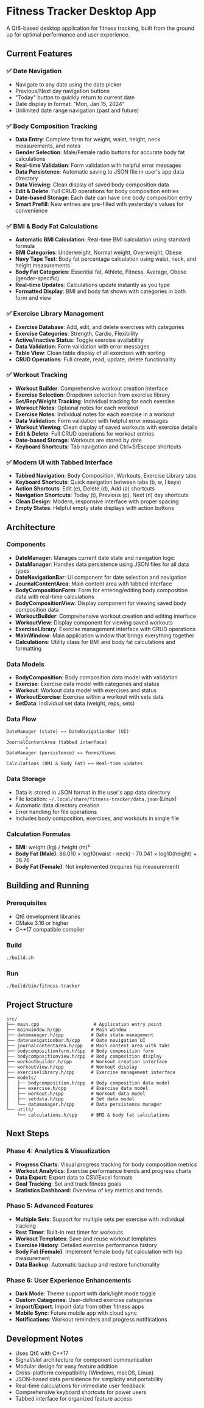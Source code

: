 # Fitness Tracker Desktop App

A Qt6-based desktop application for fitness tracking, built from the ground up for optimal performance and user experience.

## Current Features

### ✅ Date Navigation
- Navigate to any date using the date picker
- Previous/Next day navigation buttons
- "Today" button to quickly return to current date
- Date display in format: "Mon, Jan 15, 2024"
- Unlimited date range navigation (past and future)

### ✅ Body Composition Tracking
- **Data Entry**: Complete form for weight, waist, height, neck measurements, and notes
- **Gender Selection**: Male/Female radio buttons for accurate body fat calculations
- **Real-time Validation**: Form validation with helpful error messages
- **Data Persistence**: Automatic saving to JSON file in user's app data directory
- **Data Viewing**: Clean display of saved body composition data
- **Edit & Delete**: Full CRUD operations for body composition entries
- **Date-based Storage**: Each date can have one body composition entry
- **Smart Prefill**: New entries are pre-filled with yesterday's values for convenience

### ✅ BMI & Body Fat Calculations
- **Automatic BMI Calculation**: Real-time BMI calculation using standard formula
- **BMI Categories**: Underweight, Normal weight, Overweight, Obese
- **Navy Tape Test**: Body fat percentage calculation using waist, neck, and height measurements
- **Body Fat Categories**: Essential fat, Athlete, Fitness, Average, Obese (gender-specific)
- **Real-time Updates**: Calculations update instantly as you type
- **Formatted Display**: BMI and body fat shown with categories in both form and view

### ✅ Exercise Library Management
- **Exercise Database**: Add, edit, and delete exercises with categories
- **Exercise Categories**: Strength, Cardio, Flexibility
- **Active/Inactive Status**: Toggle exercise availability
- **Data Validation**: Form validation with error messages
- **Table View**: Clean table display of all exercises with sorting
- **CRUD Operations**: Full create, read, update, delete functionality

### ✅ Workout Tracking
- **Workout Builder**: Comprehensive workout creation interface
- **Exercise Selection**: Dropdown selection from exercise library
- **Set/Rep/Weight Tracking**: Individual tracking for each exercise
- **Workout Notes**: Optional notes for each workout
- **Exercise Notes**: Individual notes for each exercise in a workout
- **Data Validation**: Form validation with helpful error messages
- **Workout Viewing**: Clean display of saved workouts with exercise details
- **Edit & Delete**: Full CRUD operations for workout entries
- **Date-based Storage**: Workouts are stored by date
- **Keyboard Shortcuts**: Tab navigation and Ctrl+S/Escape shortcuts

### ✅ Modern UI with Tabbed Interface
- **Tabbed Navigation**: Body Composition, Workouts, Exercise Library tabs
- **Keyboard Shortcuts**: Quick navigation between tabs (b, w, l keys)
- **Action Shortcuts**: Edit (e), Delete (d), Add (a) shortcuts
- **Navigation Shortcuts**: Today (t), Previous (p), Next (n) day shortcuts
- **Clean Design**: Modern, responsive interface with proper spacing
- **Empty States**: Helpful empty state displays with action buttons

## Architecture

### Components
- **DateManager**: Manages current date state and navigation logic
- **DataManager**: Handles data persistence using JSON files for all data types
- **DateNavigationBar**: UI component for date selection and navigation
- **JournalContentArea**: Main content area with tabbed interface
- **BodyCompositionForm**: Form for entering/editing body composition data with real-time calculations
- **BodyCompositionView**: Display component for viewing saved body composition data
- **WorkoutBuilder**: Comprehensive workout creation and editing interface
- **WorkoutView**: Display component for viewing saved workouts
- **ExerciseLibrary**: Exercise management interface with CRUD operations
- **MainWindow**: Main application window that brings everything together
- **Calculations**: Utility class for BMI and body fat calculations and formatting

### Data Models
- **BodyComposition**: Body composition data model with validation
- **Exercise**: Exercise data model with categories and status
- **Workout**: Workout data model with exercises and status
- **WorkoutExercise**: Exercise within a workout with sets data
- **SetData**: Individual set data (weight, reps, sets)

### Data Flow
```
DateManager (state) ←→ DateNavigationBar (UI)
       ↓
JournalContentArea (tabbed interface)
       ↓
DataManager (persistence) ←→ Forms/Views
       ↓
Calculations (BMI & Body Fat) ←→ Real-time updates
```

### Data Storage
- Data is stored in JSON format in the user's app data directory
- File location: `~/.local/share/fitness-tracker/data.json` (Linux)
- Automatic data directory creation
- Error handling for file operations
- Includes body composition, exercises, and workouts in single file

### Calculation Formulas
- **BMI**: weight (kg) / height (m)²
- **Body Fat (Male)**: 86.010 × log10(waist - neck) - 70.041 × log10(height) + 36.76
- **Body Fat (Female)**: Not implemented (requires hip measurement)

## Building and Running

### Prerequisites
- Qt6 development libraries
- CMake 3.16 or higher
- C++17 compatible compiler

### Build
```bash
./build.sh
```

### Run
```bash
./build/bin/fitness-tracker
```

## Project Structure
```
src/
├── main.cpp                    # Application entry point
├── mainwindow.h/cpp           # Main window
├── datemanager.h/cpp          # Date state management
├── datenavigationbar.h/cpp    # Date navigation UI
├── journalcontentarea.h/cpp   # Main content area with tabs
├── bodycompositionform.h/cpp  # Body composition form
├── bodycompositionview.h/cpp  # Body composition display
├── workoutbuilder.h/cpp       # Workout creation interface
├── workoutview.h/cpp          # Workout display
├── exerciselibrary.h/cpp      # Exercise management interface
├── models/
│   ├── bodycomposition.h/cpp  # Body composition data model
│   ├── exercise.h/cpp         # Exercise data model
│   ├── workout.h/cpp          # Workout data model
│   ├── setdata.h/cpp          # Set data model
│   └── datamanager.h/cpp      # Data persistence manager
└── utils/
    └── calculations.h/cpp     # BMI & body fat calculations
```

## Next Steps

### Phase 4: Analytics & Visualization
- **Progress Charts**: Visual progress tracking for body composition metrics
- **Workout Analytics**: Exercise performance trends and progress charts
- **Data Export**: Export data to CSV/Excel formats
- **Goal Tracking**: Set and track fitness goals
- **Statistics Dashboard**: Overview of key metrics and trends

### Phase 5: Advanced Features
- **Multiple Sets**: Support for multiple sets per exercise with individual tracking
- **Rest Timer**: Built-in rest timer for workouts
- **Workout Templates**: Save and reuse workout templates
- **Exercise History**: Detailed exercise performance history
- **Body Fat (Female)**: Implement female body fat calculation with hip measurement
- **Data Backup**: Automatic backup and restore functionality

### Phase 6: User Experience Enhancements
- **Dark Mode**: Theme support with dark/light mode toggle
- **Custom Categories**: User-defined exercise categories
- **Import/Export**: Import data from other fitness apps
- **Mobile Sync**: Future mobile app with cloud sync
- **Notifications**: Workout reminders and progress notifications

## Development Notes

- Uses Qt6 with C++17
- Signal/slot architecture for component communication
- Modular design for easy feature addition
- Cross-platform compatibility (Windows, macOS, Linux)
- JSON-based data persistence for simplicity and portability
- Real-time calculations for immediate user feedback
- Comprehensive keyboard shortcuts for power users
- Tabbed interface for organized feature access 